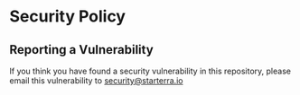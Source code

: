 # Security Policy

## Reporting a Vulnerability

If you think you have found a security vulnerability in this repository, please email this vulnerability to security@starterra.io

